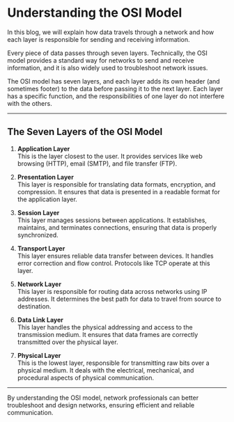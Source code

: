 # Understanding the OSI Model

In this blog, we will explain how data travels through a network and how each layer is responsible for sending and receiving information.

Every piece of data passes through seven layers. Technically, the OSI model provides a standard way for networks to send and receive information, and it is also widely used to troubleshoot network issues.

The OSI model has seven layers, and each layer adds its own header (and sometimes footer) to the data before passing it to the next layer. Each layer has a specific function, and the responsibilities of one layer do not interfere with the others.

---

## The Seven Layers of the OSI Model

1. **Application Layer**  
   This is the layer closest to the user. It provides services like web browsing (HTTP), email (SMTP), and file transfer (FTP).

2. **Presentation Layer**  
   This layer is responsible for translating data formats, encryption, and compression. It ensures that data is presented in a readable format for the application layer.

3. **Session Layer**  
   This layer manages sessions between applications. It establishes, maintains, and terminates connections, ensuring that data is properly synchronized.

4. **Transport Layer**  
   This layer ensures reliable data transfer between devices. It handles error correction and flow control. Protocols like TCP operate at this layer.

5. **Network Layer**  
   This layer is responsible for routing data across networks using IP addresses. It determines the best path for data to travel from source to destination.

6. **Data Link Layer**  
   This layer handles the physical addressing and access to the transmission medium. It ensures that data frames are correctly transmitted over the physical layer.

7. **Physical Layer**  
   This is the lowest layer, responsible for transmitting raw bits over a physical medium. It deals with the electrical, mechanical, and procedural aspects of physical communication.

---

By understanding the OSI model, network professionals can better troubleshoot and design networks, ensuring efficient and reliable communication.
